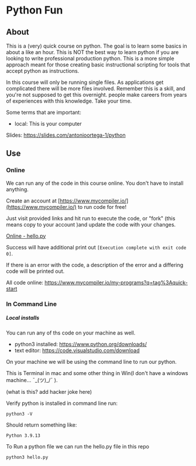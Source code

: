 # Python Fun

## About

This is a (very) quick course on python. The goal is to learn some basics in about a like an hour. This is NOT 
the best way to learn python if you are looking to write professional production python. This is a more simple approach meant for those creating basic instructional scripting for tools that accept python as instructions.

In this course will only be running single files. As applications get complicated there will be more files involved. Remember this is a skill, and you're not supposed to get this overnight. people make careers from years of experiences with this knowledge. Take your time.

Some terms that are important:

- local: This is your computer

Slides: https://slides.com/antonioortega-1/python

## Use

### Online

We can run any of the code in this course online. You don't have to install anything. 

Create an account at [https://www.mycompiler.io/](https://www.mycompiler.io/) to run code for free!

Just visit provided links and hit run to execute the code, or "fork" (this means copy to your account )and update the code with your changes.

[Online - hello.py](https://www.mycompiler.io/view/DAzSLjGr0mH)

Success will have additional print out `[Execution complete with exit code 0]`.

If there is an error with the code, a description of the error and a differing code will be printed out.

All code online: https://www.mycompiler.io/my-programs?q=tag%3Aquick-start

### In Command Line

##### Local installs

You can run any of ths code on your machine as well.

- python3 installed: https://www.python.org/downloads/
- text editor: https://code.visualstudio.com/download

On your machine we will be using the command line to run our python.

This is Terminal in mac and some other thing in Win(I don't have a windows machine... ¯\_(ツ)_/¯ ).

(what is this? add hacker joke here)

Verify python is installed in command line run: 

`python3 -V`

Should return something like:

`Python 3.9.13`

To Run a python file we can run the hello.py file in this repo

`python3 hello.py`




